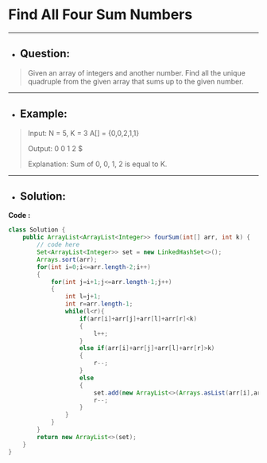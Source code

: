 # Find All Four Sum Numbers
---
- ## Question:
> Given an array of integers and another number. Find all the unique quadruple from the given array that sums up to the given number.
---
- ## Example:
> Input: N = 5, K = 3 A[] = {0,0,2,1,1}
> 
> Output: 0 0 1 2 $
> 
> Explanation: Sum of 0, 0, 1, 2 is equal to K.
---
- ## Solution:
**Code :**
```java
class Solution {
    public ArrayList<ArrayList<Integer>> fourSum(int[] arr, int k) {
        // code here
        Set<ArrayList<Integer>> set = new LinkedHashSet<>();
        Arrays.sort(arr);
        for(int i=0;i<=arr.length-2;i++)
        {
            for(int j=i+1;j<=arr.length-1;j++)
            {
                int l=j+1;
                int r=arr.length-1;
                while(l<r){
                    if(arr[i]+arr[j]+arr[l]+arr[r]<k)
                    {
                        l++;
                    }
                    else if(arr[i]+arr[j]+arr[l]+arr[r]>k)
                    {
                        r--;
                    }
                    else
                    {
                        set.add(new ArrayList<>(Arrays.asList(arr[i],arr[j],arr[l],arr[r])));
                        r--;
                    }
                }
            }
        }
        return new ArrayList<>(set);
    }
}
